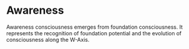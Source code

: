 # Awareness

Awareness consciousness emerges from foundation consciousness. It represents the recognition of foundation potential and the evolution of consciousness along the W-Axis. 